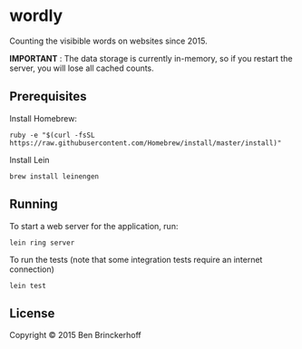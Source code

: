 # wordly

Counting the visibible words on websites since 2015.

**IMPORTANT** : The data storage is currently in-memory, so if you restart the server, you will lose all cached counts.

## Prerequisites

Install Homebrew:

    ruby -e "$(curl -fsSL https://raw.githubusercontent.com/Homebrew/install/master/install)"

Install Lein

    brew install leinengen

## Running

To start a web server for the application, run:

    lein ring server
    
To run the tests (note that some integration tests require an internet connection)

    lein test

## License

Copyright © 2015 Ben Brinckerhoff
